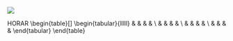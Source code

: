![](https://p81.cooltext.com/Rendered/Cool%20Text%20-%20Marla%20Rivera%20404719734676559.png)


<!--
**marlarivera/marlarivera** is a ✨ _special_ ✨ repository because its `README.md` (this file) appears on your GitHub profile.

Here are some ideas to get you started:

- 🔭 I’m currently working on ...
- 🌱 I’m currently learning ...
- 👯 I’m looking to collaborate on ...
- 🤔 I’m looking for help with ...
- 💬 Ask me about ...
- 📫 How to reach me: ...
- 😄 Pronouns: ...
- ⚡ Fun fact: ...
-->
HORAR
\begin{table}[]
\begin{tabular}{lllll}
 &  &  &  &  \\
 &  &  &  &  \\
 &  &  &  &  \\
 &  &  &  & 
\end{tabular}
\end{table}
